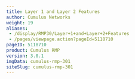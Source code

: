 ```yaml
---
title: Layer 1 and Layer 2 Features
author: Cumulus Networks
weight: 19
aliases:
 - /display/RMP30/Layer+1+and+Layer+2+Features
 - /pages/viewpage.action?pageId=5118710
pageID: 5118710
product: Cumulus RMP
version: 3.0.1
imgData: cumulus-rmp-301
siteSlug: cumulus-rmp-301
---
```

<article id="html-search-results" class="ht-content" style="display: none;">

</article>

<footer id="ht-footer">

</footer>
